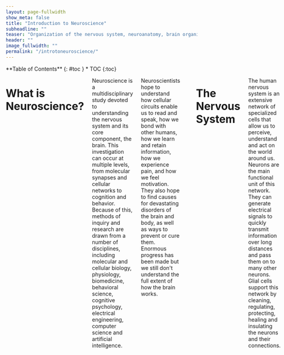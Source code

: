 ```yaml
---
layout: page-fullwidth
show_meta: false
title: "Introduction to Neuroscience"
subheadline: ""
teaser: "Organization of the nervous system, neuroanatomy, brain organization, the fundamental systems of the brain and more."
header: ""
image_fullwidth: ""
permalink: "/introtoneuroscience/"
---
```

<div class="row">
<div class="medium-4 medium-push-8 columns" markdown="1">
<div class="panel radius" markdown="1">
**Table of Contents**
{: #toc }
*  TOC
{:toc}
</div>
</div><!-- /.medium-4.columns -->


<div class="medium-8 medium-pull-4 columns" markdown="1">

#  What is Neuroscience?
Neuroscience is a multidisciplinary study devoted to understanding the nervous system and its core component, the brain. This investigation can occur at multiple levels, from molecular synapses and cellular networks to cognition and behavior. Because of this, methods of inquiry and research are drawn from a number of disciplines, including molecular and cellular biology, physiology, biomedicine, behavioral science, cognitive psychology, electrical engineering, computer science and artificial intelligence.

Neuroscientists hope to understand how cellular circuits enable us to read and speak, how we bond with other humans, how we learn and retain information, how we experience pain, and how we feel motivation. They also hope to find causes for devastating disorders of the brain and body, as well as ways to prevent or cure them. Enormous progress has been made but we still don't understand the full extent of how the brain works.

---
# The Nervous System
The human nervous system is an extensive network of specialized cells that allow us to perceive, understand and act on the world around us. Neurons are the main functional unit of this network. They can generate electrical signals to quickly transmit information over long distances and pass them on to many other neurons. Glial cells support this network by cleaning, regulating, protecting, healing and insulating the neurons and their connections.

At the core of the nervous system, with the largest collection of neurons and over 100 trillion connections, is the human brain. Messages are relayed to the brain via the spinal cord, which runs down through the back and contains threadlike nerves that branch out to every organ and body part.

The nervous system is separated in two classes: the central and peripheral nervous systems.

![Divisions of the Nervous Nystem]({{ "/images/introtoneuro/Nerv_1.jpg" | absolute_url }})  
**Divisions of the Nervous System**  
*This work by Cenveo is licensed under a [Creative Commons Attribution 3.0 United States](http://creativecommons.org/licenses/by/3.0/us/)*

<!-- Choose either "your" or "the" when describing things -->
## Central Nervous System (CNS)
The CNS consists of the brain and the spinal cord. It's made of soft delicate tissue but it's well protected by the skull and spinal vertebrae. The blood-brain barrier also prevents many toxins from entering the brain. The CNS acts as the control centre, sending and receiving information to and from muscles, glands, organs and others systems in the body through the Peripheral Nervous System.
---
## Peripheral Nervous System (PNS)
The PNS acts as a relay, transmitting information between the CNS and the rest of the body. Unlike the CNS, the PNS is not protected by the vertebral column and skull, or by the blood–brain barrier, which leaves it exposed to toxins and mechanical injuries.

*The PNS includes a sensory division and a motor division.*

<!-- maybe turn this into a table -->
### Sensory Division
Also known as the afferent (conducting inwards) division, the sensory division receives sensory information from the body and sends it inwards to the CNS.
<!-- go into more detail about where in the body -->

### Motor Division
Also knows as the efferent (conducting outwards) division, the motor division receives information from the CNS and sends it out to the body.
<!-- go into more detail about where in the body -->

---
*The sensory and motor divisions each include a part of the somatic system and the autonomic system.*

## Somatic Nervous System
Sōma is 'body' in Greek so somatic means relating to the body. The somatic system relays information about most of the body's conscious activity to and from the CNS. The somatic sensory receptors receive information from the senses and send it to the CNS while the somatic motor division sends information from the CNS to control the actions of the skeletal muscles.

## Autonomic Nervous System
The autonomic nervous system primarily regulates involuntary or unconscious activity such as heart rate, breathing, pupil dilation, regulating glands and internal organs, blood pressure, digestion, and many other chemical processes that keep our body working. The autonomic sensory receptors receive information from these systems and send it to the CNS while the autonomic motor division sends information from the CNS to these systems. Although the word autonomic (from autonomy) means involuntary or unconscious, some of these activities are perceived and can be controlled consciously.

The autonomic motor division is divided into two complimentary subsystems: the sympathetic system and the parasympathetic system. Each is constantly working to shift the body to more prepared states and more relaxed states. The constant shifting of control between these two systems keeps the body ready for any situation.

### Sympathetic Nervous System
The Sympathetic Nervous System (SNS) prepares the body to react and expend energy in times of stress. When a potentially threatening experience occurs, the body reacts with what has been called the "fight-or-flight" phenomenon. The sympathetic system quickens the heart rate and breathing to increase oxygen, dilates pupils for better vision, reduces digestion to conserve energy, and prepares the muscles of the body to either defend or escape. This system is not only active for life-threatening situations; a project deadline or an urgent email might be stressful enough to trigger it.

### Parasympathetic Nervous System
The Parasympathetic Nervous System (PSNS) helps the body "rest-and-digest", conserving energy and maintaining functions under ordinary conditions. It slows the heart rate, stimulates digestion and other metabolic processes. This system is slow acting, unlike its counterpart, and may take several minutes or even longer to get the body back to a relaxed state after a stressful situation.

## Receptors and Effectors
At the farthest branches of this network there are two basic types of neurons: receptors and effectors. Receptors are part of the sensory division as they receive information about changes in the environment. Effectors are part of the motor division as they produce changes in the body which can in turn effect the outside world.

*Below is a diagram showing how signals move through the nervous system*

![Subdivisions of the Nervous System]({{ "/images/introtoneuro/Nerv_2.jpg" | absolute_url }})  
**Subdivisions of the Nervous System**  
*This work by Cenveo is licensed under a [Creative Commons Attribution 3.0 United States](http://creativecommons.org/licenses/by/3.0/us/)*

If you would like to learn more about the nervous system there is an excellent [video series by Crash Course](https://www.youtube.com/watch?v=qPix_X-9t7E) on the topic.

---
# Cellular Components of the Nervous System
---
## Neurons
Neurons are the cells that form a framework for communication throughout the nervous system. They can come in several shapes and sizes depending on their specialized functions but all neurons will have axons and dendrites that protrude from the cell body.

![Subdivisions of the Nervous System]({{ "/images/introtoneuro/wellcome_udqg385v.jpg" | absolute_url }}){:height="100px"}
**'Neurons in the brain' by Dr Jonathan Clarke.**
*Credit: [Dr Jonathan Clarke](https://wellcomecollection.org/works/udqg385v). [CC BY](https://creativecommons.org/licenses/by/4.0/)*

### Dendrites
Most neurons have many short dendrites that receive signals, sending them inward towards the cell body as electrical impulses.

### Axons
Most neurons have a single axon that typically sends electrical impulses outwards away from the cell body. Axons can vary in length from extremely short to over 1m to reach from the base of your spine to your ankle.

### Synapse
Although neurons communicate through axon-dendrite and sometimes dendrite-dendrite connections, these protrusions don't actually touch. A small gap exists at this membrane-to-membrane junction point called a synapse.

## Action Potential
A neuron at rest will have a negative charge compared to the area outside its membrane. The membrane potential is typically at -70 mV. If a neuron becomes positively charged over a certain threshold it will send an electrical impulse down it's axon, also known as an action potential. The action potential of neurons is what we can record using EEG.

<!-- EEGs can measure other currents, not just the action potential -->
<!-- include graph of action potential -->

## Neuron-Neuron Communication
Neurons communicate electrochemically. An electrical signal from one neuron's axon will trigger a movement of chemical neurotransmitters through a synapse to another neuron's dendrite. After a build-up of neurotransmitters alters the charge in this neuron it then triggers an electrical signal down its own axon.

[![Chemical synapse schema cropped](https://upload.wikimedia.org/wikipedia/commons/thumb/3/30/Chemical_synapse_schema_cropped.jpg/512px-Chemical_synapse_schema_cropped.jpg)](https://commons.wikimedia.org/wiki/File%3AChemical_synapse_schema_cropped.jpg "By user:Looie496 created file, US National Institutes of Health, National Institute on Aging created original \[Public domain\], via Wikimedia Commons")

## Glial Cells
Glial cells mostly act as caretaker cells, supporting the neurons and their connections. There are several different types:

- Astrocytes
- Oligodendrocytes
- Ependymal cells
- Schwann cells
- Satellite cells
- Microglial cells

[![SynapseSchematic en](https://upload.wikimedia.org/wikipedia/commons/thumb/3/30/SynapseSchematic_en.svg/512px-SynapseSchematic_en.svg.png)](https://commons.wikimedia.org/wiki/File%3ASynapseSchematic_en.svg "By Thomas Splettstoesser (www.scistyle.com) (Own work) [CC BY-SA 4.0 (https://creativecommons.org/licenses/by-sa/4.0)], via Wikimedia Commons")

---
#  Neurochemistry
---
##  Neurotransmitters
Neurotransmitters are the biochemical messengers, or couriers, of information between cells, released from neurons at the presynaptic nerve terminal to cross through synapses where they may be accepted by a receptor site on the other side. A single neuron will produce several different neurotransmitters. A cascade of specific chemical reactions occurs after a synapse; these specific chemical reactions depend on the presence, absence, or combination of specific receptor types. These reactions affect the neuron with either excitation potential (depolarization) or inhibition potential (hyper-polarization). Excitation makes it more likely that an action potential will fire; inhibition makes it less likely that an action potential will fire. Neurotransmitters and their receptors influence behavior, learning, emotions, and sleep.

Following is a condensed list of neurotransmitters involved in the many functions of our bodies:

|  **Neurotransmitter** | **Role** |
| ------ | ----------- |
| Acetylcholine | Acetylcholine is a very widely distributed excitatory neurotransmitter that triggers voluntary muscle contraction and stimulates the excretion of certain hormones. It is involved in wakefulness, attentiveness, learning, memory, sleep, anger, aggression, sexuality, and thirst. |
| Dopamine  | Dopamine correlates with movement, attention, and learning. Dopamine is  involved in controlling movement and posture. It also modulates mood and plays a central role in positive reinforcement and dependency. |
| Norepinephrine | Norepinephrine is associated with alertness. neurotransmitter that is important for attentiveness, emotions, sleeping, dreaming, and learning. Norepinephrine is also associated with the "fight or flight" response. |
| Serotonin  | Serotonin plays a role in mood, sleep, appetite, and impulsive and aggressive behavior. |
| GABA (Gamma-Amino Butyric Acid) | GABA is the major inhibitory neurotransmitter in the CNS, contributing to motor control, anxiety regulation, vision, and many other cortical functions. |
| Endorphins | Involved in pain relief and feelings of pleasure and contentedness. |

---
##  Neuroreceptors
Neuroreceptors are structures on the surface or inside of cells that recognize and bind to specific neurotransmitters, hormones, or psychotropic drugs. The bind created by neuroreceptors acts with either excitatory or inhibitory action potential. Once bound, the receptor often changes shape, causing a chemical cascade of cellular action. These cellular actions can alter which genes are turned on or off and can make the cell more or less likely to release its own neurotransmitters. Each type of neurotransmitter might have multiple receptors, each with a different role to play. A distinct role of each neurotransmitter is determined by exactly which neurotransmitter is present and where it is connecting.

(note: neuroreceptors are also known as neurotransmitter receptors, neuron receptor sites, receptor sites, or receptors.)

---
# Neuroanatomy and Brain Organization
---
## Introduction to Neuroanatomy and Brain Organization
Recently it has become possible to understand, in much detail, the complex processes that occur within different areas and sections of our brain. This section introduces the anatomical makeup of our brain and its connected systems.  In the following section we will learn how the brain is organized, and the functional purposes of different brain regions. We look at the surface anatomy of the human brain, its internal structure, and the overall organization of sensory and motor systems in the brainstem and spinal cord. Though a complete lesson of neuroanatomy is worthy of a thick textbook full of elaborate illustrations, common terminology used in neuroscientific research is highlighted below.

---
## Introduction to Brain Individuality
It is important to note that no two human brains are exactly alike. Just as we recognize that individual fingerprints are specifically and uniquely formed, we must also recognize that brains are the same way; this adds to the continued complexity of studying the human brain. As an example in uniqueness, no two cortices of the brain are folded or pleated exactly the same way to the same measurements. With continued scientific research and better understanding, scientists who study the brain are moving away from a historical “one size fits all” brain model. Someday this new approach to brain research, along with other leading concepts such as precision research and neuroplasticity potential, may lead to a different understanding of the brain and future bespoke brain treatments.

---
## What is the Brain?
One of the most fascinating and wondrous things in the universe exists within each of us: our brain. Considering everything our brain does, it is incredibly compact, weighing just 3 pounds packed with 100 billion neurons that give us the ability to sense, see, hear, smell, move, think, laugh, cry, speak, read, and remember. Our brain is uniquely structured with many sections and folds that provide it with enough surface area necessary to process and store all of the body's important information.

<div style="width:100%;height:0;padding-bottom:100%;position:relative;"><iframe src="https://giphy.com/embed/ZqAHKwHhVWOk0" width="100%" height="100%" style="position:absolute" frameBorder="0" class="giphy-embed" allowFullScreen></iframe></div>
**Rotating Skull and Brain** *[via Giphy](https://giphy.com/gifs/brain-ZqAHKwHhVWOk0)*

---
## The Basics
Neuroscientists use common neuroanatomical terms to denote location, organization, and function. Here we introduce the basics.
Perched on top of the spinal column, the brain is the epicenter of the human nervous system. It is the largest part of the central nervous system (CNS) and made up of three general areas: the brainstem, the cerebellum, and the cerebral cortex. The brainstem is involved with autonomic control of processes like breathing and heart rate as well as conduction of information to and from the peripheral nervous system, the nerves and ganglia found outside the brain and spinal cord. The cerebellum, adjacent to the brainstem, is responsible for balance and coordination of movement. Resting above these structures, the cerebral cortex quickly perceives, analyzes, and responds to information from the world around us. It handles sensory perception and processing as well as higher-level cognitive functions like perception, memory, and decision-making. These three areas work together seamlessly in healthy individuals, allowing the brain to coordinate necessary functions and behaviors from breathing to spatial navigation.

The cerebral cortex is divided into two hemispheres connected by the [corpus callosum](https://en.wikipedia.org/wiki/Corpus_callosum), a bridge of wide, flat neural fibers that act as communication relays between the two sides. While several popular books suggest this lateralization is important to function, most cognitive processes are represented by activation in both hemispheres. The exception is language - both [Broca’s Area](https://en.wikipedia.org/wiki/Broca%27s_area), an area important to language syntax, and [Wernicke’s Area](https://en.wikipedia.org/wiki/Wernicke%27s_area), a region critical to language content, reside on the left side of the brain. Otherwise, the two hemispheres are nearly symmetrical and each one is further subdivided into four major lobes: the [occipital](https://en.wikipedia.org/wiki/Occipital_lobe), the [temporal](https://en.wikipedia.org/wiki/Temporal_lobe), the [parietal](https://en.wikipedia.org/wiki/Parietal_lobe), and the [frontal](https://en.wikipedia.org/wiki/Frontal_lobe).

---
## Brain Lobes
Four lobes are used to denote specific anatomical locations within the brain: [Frontal Lobe](https://en.wikipedia.org/wiki/Frontal_lobe), [Occipital Lobe](https://en.wikipedia.org/wiki/Occipital_lobe), [Parietal Lobe](https://en.wikipedia.org/wiki/Parietal_lobe), and [Temporal Lobe](https://en.wikipedia.org/wiki/Temporal_lobe). These lobes, or anatomical locations of the brain, are referred to when examining different brain functions.

*There are 4 Lobes of the Brain*

|  **Brain Lobe** | **Location and Role** |
| ------ | ----------- |
| Frontal | The large frontal lobe extends from behind the forehead back to the parietal lobe. It is the control center for executive functions including reasoning, decision-making, expressive language, higher level cognitive processes, orientation (person, place, time, and situation integration of sensory information), and the planning and execution of movement, or motor behavior. The Frontal Lobe can be referred to as the Motor Cortex. |
| Parietal  | Above the temporal lobe and adjacent to the occipital lobe, the parietal lobe houses the somatosensory cortex and plays an important role in touch and spatial navigation, including the processing of touch, pressure, temperature, and pain. The Parietal Lobe can be referred to as the Somatosensory Cortex. |
| Occipital | The occipital lobe, located at the back of the brain, is the control center for the primary visual cortex, the brain region responsible for processing and interpreting visual information. The Occipital Lobe can be referred to as the Visual Cortex. |
| Temporal | Reaching from the temple back towards the occipital lobe, the temporal lobe is a major processing center for receptive language, memory and emotion. The Temporal Lobe can be referred to as the Auditory Cortex. |

---
## Folds and Grooves
The cortex is an extended piece of neural tissue, gathered and pleated to fit inside the skull cavity. Each pleat has a bump and a fold groove, the [gyrus](https://en.wikipedia.org/wiki/Gyrus) and the [sulcus](https://en.wikipedia.org/wiki/Sulcus_(neuroanatomy)).

As we have mentioned previously, no two brain cortexes are folded in the same exact way. Yet several of these folds are large and pronounced enough to merit specific names. They are used to specify location—but also may be referred to in discussions of function.

For example, the [lateral sulcus](https://en.wikipedia.org/wiki/Lateral_sulcus) is the inner fold that separates the temporal lobe from the frontal lobe. Adjacent to the lateral sulcus is the [temporal gyrus](https://en.wikipedia.org/wiki/Temporal_lobe). Both this groove and fold house the primary auditory cortex, where the brain processes sound information. [Wernicke’s Area](https://en.wikipedia.org/wiki/Wernicke%27s_area), the brain region critical to processing language, also resides on the temporal gyrus.

{% include youtube_embed.html id="dAIQeTeMJ-I" %}  
**BCI Lab’s “Glass Brain” - a 3D Brain Visualisation** *[via Neuroscape](https://neuroscape.ucsf.edu/technology/#glass-brain)*

---
## 3 Sections of the Brain: Forebrain, Midbrain, Hindbrain
The brain is made up of three main sections: the forebrain, the midbrain, and the hindbrain. Different studies may refer to specific activations in the superior frontal, middle frontal, and inferior frontal gyri in the frontal lobes.

In studies of motor function, mentions of primary motor cortex may also refer to a location between the precentral gyrus and the central sulcus at the top of the brain. Contrary to popular lay-press usage, the terms lobe and gyrus are not interchangeable. References to gyri and sulci can help give a more specific location on a particular lobe of the cortex.

For further reading, see lessons on [The Human Brain](https://en.wikipedia.org/wiki/Human_brain), [Regions of the Human Brain](https://en.wikipedia.org/wiki/List_of_regions_in_the_human_brain), [Outline of the Human Brain](https://en.wikipedia.org/wiki/Outline_of_the_human_brain), and [Functional Specialization of the Brain](https://en.wikipedia.org/wiki/Functional_specialization_(brain)).

---
### Forebrain
The forebrain is the largest and most complex part of the brain. It consists of the cerebrum and a few other structures beneath it. The forebrain is the forward-most portion of the brain, controlling body temperature, reproductive functions, eating, sleeping, and any display of emotions.

The cerebrum is the folded and grooved area of the brain typically shown in illustrations of the brain. The cerebrum contains information that influences intelligence, personality, emotion, feelings, memory,  speech, and movement. Four lobes of the cerebrum are assigned to the processing of these specific types of information: the frontal, parietal, temporal, and occipital.

The cerebrum also can be divided into two [right and left hemisphere halves](https://en.wikipedia.org/wiki/Cerebral_hemisphere#Hemisphere_lateralization), which are connected in the middle by a band of nerve fibers called the [corpus callosum](https://en.wikipedia.org/wiki/Corpus_callosum). The [corpus callosum](https://en.wikipedia.org/wiki/Corpus_callosum) enables the two hemispheres to communicate.

The outer layer of the cerebrum is called the [cortex](https://en.wikipedia.org/wiki/Cortex); this outer layer is also known as [grey matter](https://en.wikipedia.org/wiki/Grey_matter) of the brain. Information collected by the five senses comes into the brain from the spinal cord to the cortex, to be directed to other parts of the nervous system for further processing.

Located in the inner part of the forebrain are the [thalamus](https://en.wikipedia.org/wiki/Thalamus), [hypothalamus](https://en.wikipedia.org/wiki/Hypothalamus), and the [pituitary gland](https://en.wikipedia.org/wiki/Pituitary_gland). The thalamus carries messages from the sensory organs like the eyes, ears, nose, and fingers to the cortex. The hypothalamus controls activities of the autonomic nervous system, regulating neurohormones and influencing pituitary hormones, and controlling body temperature, tiredness, sleep, circadian rhythms, hunger, thirst, and behaviors related to parenting attachment. The pituitary gland secretes hormones that control thyroid glands and metabolism, blood pressure, some functions of sex organs, as well as some aspects of pregnancy and growth, childbirth, nursing, water/salt concentration at the kidneys, temperature regulation and pain relief.

---
### Midbrain
The [midbrain](https://en.wikipedia.org/wiki/Midbrain) is considered part of the brainstem, located underneath the middle of the forebrain, and acting as a master coordinator for messages between the brain and the spinal cord. The midbrain is our [Dopamine](https://en.wikipedia.org/wiki/Dopamine) production center.  Primarily, the midbrain relays information related to vision, hearing, and motor control, as well as sleep/wake cycles, alertness, arousal, excitation, motivation, habituation and regulation of body temperature. The human midbrain shares general architecture with the most ancient of vertebrates.

---
### Hindbrain
The [hindbrain](https://en.wikipedia.org/wiki/Hindbrain) sits underneath the back end of the cerebrum, including the [cerebellum](https://en.wikipedia.org/wiki/Cerebellum), [pons](https://en.wikipedia.org/wiki/Pons), and [medulla](https://en.wikipedia.org/wiki/Medulla). The cerebellum is sometimes called the ["little brain"](https://en.wikipedia.org/wiki/Cerebellum) because it looks like a small version of the cerebrum; it is responsible for balance, movement, and coordination. The pons and the medulla, make up the [brainstem](https://en.wikipedia.org/wiki/Brainstem), along with the midbrain. Together, the pons, medulla, and midbrain coordinate all of the brain's messages, and control many of the body's automatic functions such as  heart beats, breathing, blinking, digestion, and blood pressure.

---
## Brodmann Areas and Talairach Coordinates
(currently editing)

---
## Grey and White Matter
The brain is made up of both grey and white matter. Grey matter consists of the cell bodies and dendrites of the neurons, as well as supporting cells called astroglia and oligodendrocytes. White matter, however, is made up of mostly of axons sheathed in myelin, an insulating-type material that helps cells propagate signals more quickly. It’s the myelin that gives the white matter its lighter color.
For many years, neuroscientists believed white matter was simply a support resource for gray matter. However, recent studies show that white matter architecture is important in supporting cognitive processes like learning and memory.

---
## Connections Between the Sections
When studying the brain, it is important to emphasizes the importance of collaborative connections and networks.

The size and structure of our neocortex, or frontal lobes, represents the most recent biological evolution of the human brain. The neocortex works to help us make sense of the world around us by closely collaborating with the subcortical brain areas near the brainstem. Subcortical brain structures share information in both a bottom-up and top-down fashion with the neocortex.

Typically the brain and spinal cord act together; however, there are some actions, such as those associated with pain reflexes, where the spinal cord acts before the information enters the brain for processing.

Modern neuroimaging research is no longer focused on functional segregation, or the localization of function to a single area of the brain. Today, researchers are using new techniques to follow tracts of neurons that connect networks of brain areas to better understand how they work together to determine human behavior.

<div style="width:100%;height:0;padding-bottom:60%;position:relative;"><iframe src="https://giphy.com/embed/xT0BKr4MvHdohFTe6s" width="100%" height="100%" style="position:absolute" frameBorder="0" class="giphy-embed" allowFullScreen></iframe></div>
*Connecting Neurons [via Giphy](https://giphy.com/gifs/uofcalifornia-brain-neuroscience-neurons-xT0BKr4MvHdohFTe6s)*

---
# Functional Systems of the Brain
---
Through our senses, our brains are provided with information about light, sound, temperature, body part orientation and position, pressure of the atmosphere around us, the chemicals in our bloodstream, and more. Our senses collect and transfer information to our brains where it is used to determine what actions we should take. Our brains process this raw data in order to extract information about our environmental situations. Next our brains combine the processed information with information about our current needs and past memories. On the basis of results, our brains generate motor response patterns. These signal-processing tasks require intricate interplay between a variety of functional systems.

The function of our centralized brain is to coherently control our actions; our brains allow groups of muscles to be collaboratively activated in complex patterns, and stimuli influencing one part of the body to evoke responses in other parts, while at the same time preventing different parts of the body from acting at cross-purposes to each other.

---
## Sensory Systems and Perception
This section introduces the neural foundations of sensory perception, where our sense of self relates to stimuli in the world around us. Our senses are useful in our daily lives because of the processing that happens in our brains. Sensory stimuli enters our neurological systems as physical energy absorbed from the world around us; this energy is then converted into neural signals to be processed in the brain, eventually revealing sensory experiences in our lives.

At a very basic level, sensory systems are made up of receptors, neural pathways, and parts of the brain involved in sensory perception. Each sensory system begins with specialized receptor cells. Commonly recognized sensory systems include the following five: vision, hearing, taste, smell, and touch.

### Sight and Vision
Every sight we experience is the result of light entering the eye and forming an upside-down image on the retina layer of our eye. Our retina contains photoreceptors, light detecting cells that transform the light into nerve signals for the brain. The cortex of the brain receives the nerve signals, flips the images right-side up, and tells us what we are seeing so as to make sense of each vision experience, allowing us to react to what we see.

### Hearing
Every sound we hear is the result of sound waves entering our ears and causing our eardrums to vibrate. These vibrations transfer along the middle ear and are converted into nerve signals which are received and processed by the cortex. The cortex helps us make sense of each sound experience, allowing us to react to what we hear.

### Taste and Smell
Every taste we experience is the result of small groups of sensory cells on our tongue, our taste buds, reacting to chemicals in foods and sending messages to the areas in the cortex responsible for receiving and processing taste.  Every smell we experience is the result of olfactory cells in our nostrils reacting to chemicals we breathe in, sending messages to the areas in the cortex responsible for receiving and processing smell. Our cortex processes and narrates taste and smell experience for us, allowing us to react to what we taste and smell.

#### Pain and Touch
Every time we experience pain or touch, it is the result of  more than 4 million sensory receptors on the skin absorbing information related to temperature, texture, pressure, and pain. Simply put, our sensory receptors send this information to our cortex for processing, allowing us to react to what we sense through our skin.

More in-depth information on the topic of senses and reaction can be found by reading advanced lessons on [Sensory-Motor Coupling](https://en.wikipedia.org/wiki/Sensory-motor_coupling), etc.

---
## Motor Systems
This section introduces the neural foundations of our motor systems, examining at a very basic level the organization and function of the brain as well as the spinal mechanisms that govern voluntary bodily movement. Motor systems are areas of the brain that are involved in initiating body movement. Except for the muscles that control the eye, which are driven by nuclei in the midbrain, all the voluntary muscles in the body are directly innervated by motor neurons in the spinal cord and hindbrain.

---
### Body Movement and Motor Control
Movement and motor control is the process by which we use our brain to stimulate and coordinate the muscles and limbs involved in the performance of a motor skill.  Our neurological Motor System is necessary for interaction with the world, supporting basic balance and stability as well as physical action and reaction through body movement. At a very basic level, we absorb sensory information to determine the appropriate muscle and joint activation to move or act. Body movement requires not only muscles, mechanics, and physical coordination, but also neurological information processing and cognition. The Central Nervous System and the Musculoskeletal System interact cooperatively to control and support body movement.   

More in-depth information on the topic of motor systems involved in body movement can be found by reading advanced lessons on [The Motor System](https://en.wikipedia.org/wiki/Motor_system), [Motor Coordination](https://en.wikipedia.org/wiki/Motor_coordination), [Motor Control](https://en.wikipedia.org/wiki/Motor_control), [Motor Cortex](https://en.wikipedia.org/wiki/Motor_cortex), and [Spinal Mechanisms of Motor Control](https://en.wikipedia.org/wiki/Motor_control).

---
## Arousal and Sleep Cycles
As humans we alternate between sleeping and waking cycles, arousal and alertness. These cycles are modulated by a network of brain areas and a central biological clock, and can be distinguished by specific brain activity patterns. Activity patterns of our neurons inside this biological clock rise and fall rhythmically, usually on a 24 hour cycle.

---
## Homeostasis
Our ability to regulate our internal environment of our body is known as homeostasis. Maintaining homeostasis is a crucial function of the brain; the part of the brain that plays the greatest role in homeostasis is the hypothalamus. The basic principle that underlies homeostasis is maintaining balance within our body systems in order to survive. Our survival requires maintaining a variety of parameters of bodily state within a limited range of variation: these include temperature, water content, salt concentration in the bloodstream, blood glucose levels, blood oxygen level, etc.  

The hypothalamus receives input from sensors located in the lining of blood vessels, conveying information about temperature, sodium level, glucose level, blood oxygen level, and other parameters. These hypothalamic nuclei send output signals to motor areas that can generate actions to rectify deficiencies. Some of the outputs also go to the pituitary gland, which secretes hormones into the bloodstream, where they circulate throughout the body and induce changes in cellular activity.

---
## Cognition Systems and Brain Development
Learning is a complex function of the brain. Almost all animals are capable of modifying their behavior as a result of experience. Because behavior is driven by brain activity, changes in behavior must somehow correspond to changes inside the brain.

---
### Intelligence, Learning and Memory

While learning, messages travel repeatedly between our neurons, establishing connections and neural pathways in our brains. Our neuron are finite; all the neurons we will ever have are established at birth. Young brains are highly adaptable and resilient, containing the potential for a lifetime of neural pathways to be forged throughout development. As the brain ages it is more difficult to master new tasks or change established behavior patterns because the brain must work harder to forge new neural pathways. Many scientists believe in the importance of challenging our brains throughout life to learn new things in order to continue forging new neural pathways.

Memory is another complex function of the brain. Everything we learn, experience, or sense is first processed in the cortex. If this information is important enough to transfer into long-term memory storage, it is sent to other regions of the brain such as the amygdala or hippocampus for information retrieval at a later date. As our experiences travel through the brain as messages, neural pathways are created. These neural pathways serve as the foundation of our memory.

Neuroscientists currently distinguish [several types of learning and memory](https://en.wikipedia.org/wiki/Brain#Learning_and_memory) that are implemented by the brain in specific and distinct ways: working memory, episodic memory, semantic memory, instrumental memory, and motor learning.

More in-depth information on the topic of cognitive systems, cognitive neuroscience, and brain development can be found by reading advanced lessons on [Cognition](https://en.wikipedia.org/wiki/Cognition), [Cognitive Neuroscience](https://en.wikipedia.org/wiki/Cognitive_neuroscience), [Cognitive Science](https://en.wikipedia.org/wiki/Cognitive_science), [Cognitive Biology](https://en.wikipedia.org/wiki/Cognitive_biology), [Cognitive Development](https://en.wikipedia.org/wiki/Cognition#Piaget.27s_theory_of_cognitive_development), [Neural Development](https://en.wikipedia.org/wiki/Neural_development),  [Brain Development](https://en.wikipedia.org/wiki/Neural_development#Overview_of_brain_development), [The Brain Prize 2014](http://www.thebrainprize.org/files/4/abbreviated_uk_press_release.pdf), [Cognitive Flexibility](https://en.wikipedia.org/wiki/Cognitive_flexibility), and [Artificial Intelligence](https://en.wikipedia.org/wiki/Artificial_intelligence).

---
## Brain Disease and Disorders
In this section we mention the most common brain disorders and explain at physiological level what is happening to the brain.

---
### Things That Can Go Wrong With the Brain
Sometimes things can go wrong inside the brain. Because the brain is the body’s control center, when something goes wrong with it, it's often serious and can affect many different parts of the body.  In the 21st century, neuroscientists hope not only to uncover the secrets behind our most devastating neurological diseases, but how the brain makes us who we are. Neuroscientists work to understand how the brain affects mental life and behavior, in both health and disease states.  More than 1,000 disorders of the brain and nervous system result in more hospitalizations and lost productivity than any other disease group, including heart disease and cancer. Neurological diseases make up 11 percent of the world’s disease burden. Inherited diseases, brain disorders associated with mental illness, and head injuries all can affect the way the brain works as well as present challenges to the rest of the body for daily activities. Problems that can affect the brain include brain disease, developmental disorders, degenerative disorders, psychiatric disorders, and behavioral disorders. Following are a few examples:

### Brain Tumors
A brain tumor is an abnormal tissue growth in the brain. A tumor in the brain may grow slowly and produce few symptoms until it becomes large, or it can grow and spread rapidly, causing severe and quickly worsening symptoms.

### Concussion and Head Injuries
A concussion is the temporary loss of normal brain function as a result of an internal head injury. An internal head injury could have serious implications. Internal injuries may involve the skull, the blood vessels within the skull, or the brain. Repeated concussions can result in permanent brain injury.

### Cerebral Palsy
Cerebral palsy is the result of a developmental defect or damage to the brain before or during a baby's birth, or during the first few years of a child's life, affecting the motor areas of the brain. A person with cerebral palsy may have average intelligence or can have severe developmental delays or intellectual disability. Cerebral palsy can affect body movement in many different ways, from minor muscle weakness of the arms and legs to more severe motor impairment affecting walking and talking.

### Epilepsy
This condition includes a wide variety of seizure disorders. Seizures involve either specific or more generalized areas of the brain, exhibiting minor to major symptoms with the most extreme cases being uncontrolled movements of the entire body and loss of consciousness. The specific cause is unknown in many cases, although epilepsy can be related to brain injury, tumors, or infections. The tendency to develop epilepsy may be genetic.

### Meningitis and Encephalitis
Meningitis is an inflammation of the coverings of the brain and spinal cord, and encephalitis is an inflammation of the brain tissue.  Both cases of inflammation involve infections of the brain and spinal cord, caused by bacterial or viral infections. Both conditions may cause permanent injury to the brain.

### Mental illness
Mental illnesses are psychological and behavioral in nature and involve a wide range of problems in thought and function. Certain mental illnesses are now known to be linked to structural abnormalities or chemical dysfunction of the brain. Some are inherited. But often the cause is unknown. Injuries to the brain and chronic drug or alcohol abuse also can trigger some mental illnesses. Signs of chronic mental illnesses such as bipolar disorder or schizophrenia may first show up in childhood. Mental illnesses that can be seen in younger people include depression, eating disorders such as bulimia or anorexia nervosa, obsessive-compulsive disorder (OCD), and phobias.

### Neurotransmitter Imbalances
Neurotransmitter imbalances can involve a wide range of problems in thought and function. Following are a few examples of neurotransmitter transmission involved in brain disease and disorder:

- Alzheimer’s Disease (Acetylcholine)
- Parkinson’s Disease tremors and muscular rigidity (Dopamine)
- Schizophrenia (Dopamine)
- Epilepsy (GABA)
- Anxiety Disorders (GABA, Serotonin)
- Huntington’s Disease and trembling (GABA)
- Alzheimer’s Disease and memory malfunctions (Glutamate)
- Manic Depression and mood disorders (Norepinephrine)
- Obsessive Compulsive Disorder (Serotonin)
- Depression (Dopamine, Serotonin)

---
# Frontiers in Neuroscience
---
Neuroscience will transform the 21st century the way that quantum physics did for the 20th century. Even breaking the genetic code was just the beginning in the launch of higher understanding about the human body, and specifically the brain. Understanding the miraculous workings of the brain and the nervous system is the vast mission of the relatively young field of neuroscience. In recent years, research techniques and theoretical advances in neuroscience have expanded tremendously, aided by molecular and cellular studies of individual neurons, neural networks, and imaging of sensory and motor tasks in the brain.  

Better knowledge about brain function is still needed to treat neurological and psychiatric disorders, lessening their impact on individuals, families, and society. With better neuroscience knowledge, we will better understand who we are: our thoughts, emotion, creativity and morality.  We will design who we will be, modifying our abilities, knowledge and ways of being.

<!-- Sections that could be added -->
<!-- Historical Developments in Neuroscience -->
<!-- Neuroimaging: Methods and Techniques -->
<!-- Human Genome and Other Technological Advancements -->
<!-- Multidisciplinary Approaches to Neuroscience -->

---
# References
---
Lesson will review and expand upon topics covered within the following resources:

[“Neuroanatomy”.](https://www.coursera.org/learn/medical-neuroscience#) *Duke University, Coursera*.
[“Medical Neuroscience”.](https://www.coursera.org/learn/medical-neuroscience) *Duke University, Coursera*.
[“Intro to Neuroscience”.](https://ocw.mit.edu/courses/brain-and-cognitive-sciences/9-01-introduction-to-neuroscience-fall-2007/index.htm) *MIT OCW*. 2007
[“The Fundamentals of Neuroscience”.](https://www.mcb80x.org/) *Harvard University, HarvardX Neuroscience and EdX*.
[“Neuroscience Online”.](http://neuroscience.uth.tmc.edu/index.htm) *Department of Neurobiology, McGovern Medical School at UTHealth*.
[“Big Ideas in Neuroscience”.](https://neuroscience.stanford.edu/initiatives/big-ideas-neuroscience) *Stanford University Neurosciences Institute*.
[“What is Neuroscience?”.](https://www.mcgill.ca/neuroscience/neuroscience) *McGill University Dept of Neuroscience*.
[“Brain Facts”.](http://www.brainfacts.org/about-neuroscience/brain-facts-book/) *BrainFacts.org*
["Neuroscience: The Science of the Brain".](http://brain.mcmaster.ca/BrainBee/Neuroscience.Science.of.the.Brain.pdf) *British Neuroscience Association & European Dana Alliance for the Brain. Richard Morris (University of Edinburgh) and Marianne Fillenz (University of Oxford)*. 2003.
[“Scanning the Brain”.](http://www.apa.org/action/resources/research-in-action/scan.aspx) *American Psychological Association*.
[“About Neuroscience”.](https://www.sfn.org/about/about-neuroscience) *Society for Neuroscience*.
[“Neuroscience”.](http://www.kavlifoundation.org/neuroscience) *The Kavli Foundation*.
[“Fundamentals to Neuroscience”.](https://en.wikiversity.org/wiki/Fundamentals_of_Neuroscience) *Wikiversity*.
["History + Timeline, Brain and Cognitive Sciences".](https://bcs.mit.edu/about-bcs/history-timeline) *MIT*. 2002
["History of Neuroscience".](https://faculty.washington.edu/chudler/hist.html) *University of Washington*. 2014.
["A Timeline of Neuroscience".](http://serendip.brynmawr.edu/bb/kinser/timeline.html) *Serendip Studio, Bryn Mawr College*. 2000.


</div> <!-- end of content column -->
</div> <!-- end of row -->
